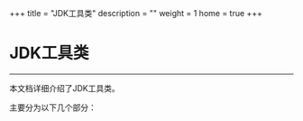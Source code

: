 +++
title = "JDK工具类"
description = ""
weight = 1
home = true
+++

# JDK工具类
---
本文档详细介绍了JDK工具类。

主要分为以下几个部分：